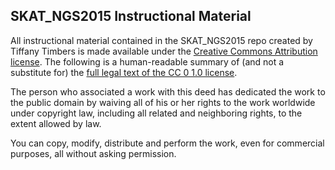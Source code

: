 ## SKAT_NGS2015 Instructional Material 

All instructional material contained in the SKAT_NGS2015 repo created by Tiffany Timbers
is made available under the [Creative Commons Attribution license][cc-0-human]. The 
following is a human-readable summary of (and not a substitute for) the [full
legal text of the CC 0 1.0 license][cc-0-legal].

The person who associated a work with this deed has dedicated the work to the public 
domain by waiving all of his or her rights to the work worldwide under copyright law, 
including all related and neighboring rights, to the extent allowed by law.

You can copy, modify, distribute and perform the work, even for commercial purposes, all 
without asking permission. 

[cc-0-human]: https://creativecommons.org/publicdomain/zero/1.0/
[cc-0-legal]: https://creativecommons.org/publicdomain/zero/1.0/legalcode